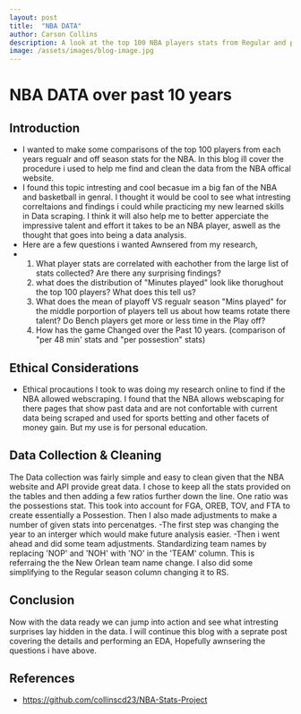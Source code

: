 ```yaml
---
layout: post
title:  "NBA DATA"
author: Carson Collins
description: A look at the top 100 NBA players stats from Regular and post season over the last 10 years
image: /assets/images/blog-image.jpg
---
```

# NBA DATA over past 10 years
## Introduction
- I wanted to make some comparisons of the top 100 players from each years regualr and off season stats for the NBA. In this blog ill cover the procedure i used to help me find and clean the data from the NBA offical website.
- I found this topic intresting and cool becasue im a big fan of the NBA and basketball in genral. I thought it would be cool to see what intresting correltaions and findings i could while practicing my new learned skills in Data scraping. I think it will also help me to better apperciate the impressive talent and effort it takes to be an NBA player, aswell as the thought that goes into being a data analysis.
- Here are a few questions i wanted Awnsered from my research,
-   1. What player stats are correlated with eachother from the large list of stats collected? Are there any surprising findings?
    2. what does the distribution of "Minutes played" look like thorughout the top 100 players? What does this tell us?
    3. What does the mean of playoff VS regualr season "Mins played" for the middle porportion of players tell us about how teams rotate there talent? Do Bench players get more or less time in the Play off?
    4. How has the game Changed over the Past 10 years. (comparison of "per 48 min' stats and "per possestion" stats)

## Ethical Considerations
- Ethical procautions I took to was doing my research online to find if the NBA allowed webscraping. I found that the NBA allows webscaping for there pages that show past data and are not confortable with current data being scraped and used for sports betting and other facets of money gain. But my use is for personal education. 

## Data Collection & Cleaning
The Data collection was fairly simple and easy to clean given that the NBA website and API provide great data.
I chose to keep all the stats provided on the tables and then adding a few ratios further down the line. One ratio was the possestions stat. This took into account for FGA, OREB, TOV, and FTA to create essentially a Possestion. Then I also made adjustments to make a number of given stats into percenatges.
-The first step was changing the year to an interger which would make future analysis easier.
-Then i went ahead and did some team adjustments.  Standardizing team names by replacing 'NOP' and 'NOH' with 'NO' in the 'TEAM' column. This is referraing the the New Orlean team name change.
I also did some simplifying to the Regular season column changing it to RS.

## Conclusion
Now with the data ready we can jump into action and see what intresting surprises lay hidden in the data. I will continue this blog with a seprate post covering the details and performing an EDA, Hopefully awnsering the questions i have above.


## References 
- https://github.com/collinscd23/NBA-Stats-Project
